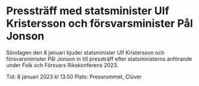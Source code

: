 # Pressträff med statsminister Ulf Kristersson och försvarsminister Pål Jonson

Söndagen den 8 januari bjuder statsminister Ulf Kristersson och försvarsminister Pål Jonson in till pressträff efter statsministerns anförande under Folk och Försvars Rikskonferens 2023.

Tid: 8 januari 2023 kl 13.50
Plats: Pressrummet, Clüver
